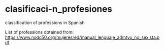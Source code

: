 # clasificaci-n_profesiones
classification of professions in Spanish

List of professions obtained from:
https://www.nodo50.org/mujeresred/manual_lenguaje_admtvo_no_sexista.pdf

